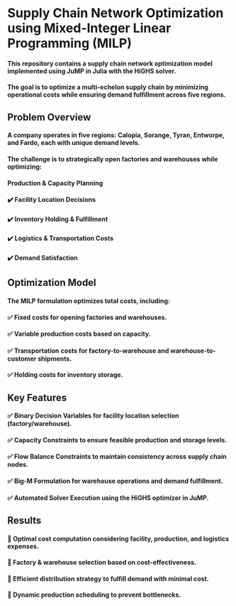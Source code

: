 # Supply Chain Network Optimization using Mixed-Integer Linear Programming (MILP)
#### This repository contains a supply chain network optimization model implemented using JuMP in Julia with the HiGHS solver. 
#### The goal is to optimize a multi-echelon supply chain by minimizing operational costs while ensuring demand fulfillment across five regions.

## Problem Overview
#### A company operates in five regions: Calopia, Sorange, Tyran, Entworpe, and Fardo, each with unique demand levels. 
#### The challenge is to strategically open factories and warehouses while optimizing:

#### Production & Capacity Planning
#### ✔️ Facility Location Decisions
#### ✔️ Inventory Holding & Fulfillment
#### ✔️ Logistics & Transportation Costs
#### ✔️ Demand Satisfaction

## Optimization Model
#### The MILP formulation optimizes total costs, including:

#### ✅ Fixed costs for opening factories and warehouses.
#### ✅ Variable production costs based on capacity.
#### ✅ Transportation costs for factory-to-warehouse and warehouse-to-customer shipments.
#### ✅ Holding costs for inventory storage.

## Key Features
#### ✅ Binary Decision Variables for facility location selection (factory/warehouse).
#### ✅ Capacity Constraints to ensure feasible production and storage levels.
#### ✅ Flow Balance Constraints to maintain consistency across supply chain nodes.
#### ✅ Big-M Formulation for warehouse operations and demand fulfillment.
#### ✅ Automated Solver Execution using the HiGHS optimizer in JuMP.

## Results
#### 📌 Optimal cost computation considering facility, production, and logistics expenses.
#### 📌 Factory & warehouse selection based on cost-effectiveness.
#### 📌 Efficient distribution strategy to fulfill demand with minimal cost.
#### 📌 Dynamic production scheduling to prevent bottlenecks.
